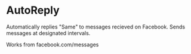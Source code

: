 # AutoReply

Automatically replies "Same" to messages recieved on Facebook.
Sends messages at designated intervals.

Works from facebook.com/messages
